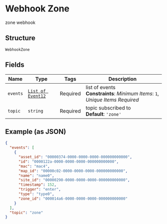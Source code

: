 
# Webhook Zone

zone webhook

## Structure

`WebhookZone`

## Fields

| Name | Type | Tags | Description |
|  --- | --- | --- | --- |
| `events` | [`List of Event12`](../../doc/models/event-12.md) | Required | list of events<br>**Constraints**: *Minimum Items*: `1`, *Unique Items Required* |
| `topic` | `string` | Required | topic subscribed to<br>**Default**: `'zone'` |

## Example (as JSON)

```json
{
  "events": [
    {
      "asset_id": "00000374-0000-0000-0000-000000000000",
      "id": "0000122a-0000-0000-0000-000000000000",
      "mac": "mac4",
      "map_id": "00000c02-0000-0000-0000-000000000000",
      "name": "name0",
      "site_id": "00000290-0000-0000-0000-000000000000",
      "timestamp": 152,
      "trigger": "enter",
      "type": "type0",
      "zone_id": "000014a6-0000-0000-0000-000000000000"
    }
  ],
  "topic": "zone"
}
```

